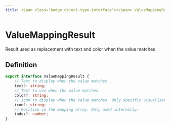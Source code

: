 ```yaml
---
title: <span class="badge object-type-interface"></span> ValueMappingResult
---
```

# <span class="badge object-type-interface"></span> ValueMappingResult

Result used as replacement with text and color when the value matches

## Definition

```typescript
export interface ValueMappingResult {
	// Text to display when the value matches
	text?: string;
	// Text to use when the value matches
	color?: string;
	// Icon to display when the value matches. Only specific visualizations.
	icon?: string;
	// Position in the mapping array. Only used internally.
	index?: number;
}

```
